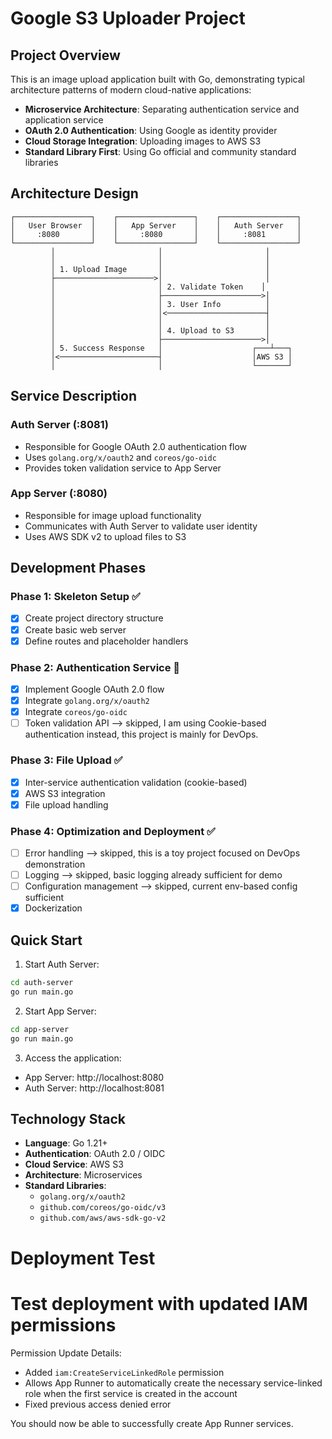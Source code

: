 # Google S3 Uploader Project

## Project Overview

This is an image upload application built with Go, demonstrating typical architecture patterns of modern cloud-native applications:

- **Microservice Architecture**: Separating authentication service and application service
- **OAuth 2.0 Authentication**: Using Google as identity provider
- **Cloud Storage Integration**: Uploading images to AWS S3
- **Standard Library First**: Using Go official and community standard libraries

## Architecture Design

```
┌─────────────────┐    ┌─────────────────┐    ┌─────────────────┐
│   User Browser  │    │   App Server    │    │   Auth Server   │
│     :8080       │    │     :8080       │    │     :8081       │
└─────────────────┘    └─────────────────┘    └─────────────────┘
         │                       │                       │
         │                       │                       │
         │ 1. Upload Image       │                       │
         ├──────────────────────>│                       │
         │                       │ 2. Validate Token    │
         │                       ├──────────────────────>│
         │                       │ 3. User Info          │
         │                       │<──────────────────────┤
         │                       │                       │
         │                       │ 4. Upload to S3       │
         │                       ├──────────────────────>│
         │ 5. Success Response   │                    ┌───┴───┐
         │<──────────────────────┤                    │AWS S3 │
         │                       │                    └───────┘
```

## Service Description

### Auth Server (:8081)
- Responsible for Google OAuth 2.0 authentication flow
- Uses `golang.org/x/oauth2` and `coreos/go-oidc`
- Provides token validation service to App Server

### App Server (:8080)
- Responsible for image upload functionality
- Communicates with Auth Server to validate user identity
- Uses AWS SDK v2 to upload files to S3

## Development Phases

### Phase 1: Skeleton Setup ✅
- [x] Create project directory structure
- [x] Create basic web server
- [x] Define routes and placeholder handlers

### Phase 2: Authentication Service 🚧
- [x] Implement Google OAuth 2.0 flow
- [x] Integrate `golang.org/x/oauth2`
- [x] Integrate `coreos/go-oidc`
- [ ] Token validation API --> skipped, I am using Cookie-based authentication instead, this project is mainly for DevOps.

### Phase 3: File Upload ✅
- [x] Inter-service authentication validation (cookie-based)
- [x] AWS S3 integration
- [x] File upload handling

### Phase 4: Optimization and Deployment ✅
- [ ] Error handling --> skipped, this is a toy project focused on DevOps demonstration
- [ ] Logging --> skipped, basic logging already sufficient for demo
- [ ] Configuration management --> skipped, current env-based config sufficient
- [x] Dockerization

## Quick Start

1. Start Auth Server:
```bash
cd auth-server
go run main.go
```

2. Start App Server:
```bash
cd app-server  
go run main.go
```

3. Access the application:
- App Server: http://localhost:8080
- Auth Server: http://localhost:8081

## Technology Stack

- **Language**: Go 1.21+
- **Authentication**: OAuth 2.0 / OIDC
- **Cloud Service**: AWS S3
- **Architecture**: Microservices
- **Standard Libraries**:
  - `golang.org/x/oauth2`
  - `github.com/coreos/go-oidc/v3`
  - `github.com/aws/aws-sdk-go-v2`
# Deployment Test
# Test deployment with updated IAM permissions

Permission Update Details:
- Added `iam:CreateServiceLinkedRole` permission
- Allows App Runner to automatically create the necessary service-linked role when the first service is created in the account
- Fixed previous access denied error

You should now be able to successfully create App Runner services.
